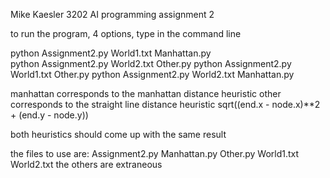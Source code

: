 Mike Kaesler 3202 AI programming assignment 2

to run the program, 4 options, type in the command line

python Assignment2.py World1.txt Manhattan.py   
python Assignment2.py World2.txt Other.py
python Assignment2.py World1.txt Other.py
python Assignment2.py World2.txt Manhattan.py

manhattan corresponds to the manhattan distance heuristic
other corresponds to the straight line distance heuristic
sqrt((end.x - node.x)**2 + (end.y - node.y))

both heuristics should come up with the same result

the files to use are:
Assignment2.py
Manhattan.py
Other.py
World1.txt
World2.txt
the others are extraneous